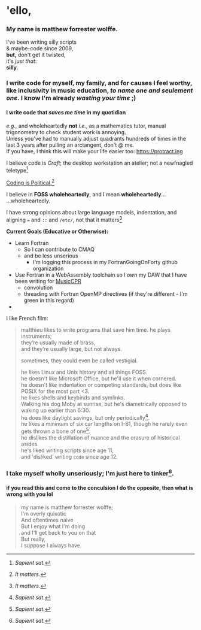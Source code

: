 # 'ello, 

### My name is matthew forrester wolffe.

I've been writing silly scripts  
& maybe-code since 2009,  
**but,** don't get it twisted,  
it's _just that_:  
**silly**.  

### I write code for myself, my family, and for causes I feel worthy, like inclusivity in music education, _to name one and seulement one._ I know I'm already _wasting your time_ ;)  
#### I write code that _saves me time_ in my quotidian  
_e.g.,_ and wholeheartedly **not** _i.e._, as a mathematics tutor, manual trigonometry to check student work is annoying.  
Unless you've had to manually adjust quadrants hundreds of times in the last 3 years after pulling an arctangent, don't @ me.  
If you have, I think this will make your life easier too:  https://protract.ing   

I believe code is _Craft_; the desktop workstation an atelier; not a newfnagled teletype[^1]

[Coding is Political.](https://ehmatthes.github.io/pcc_2e/)[^2]

I believe in **FOSS wholeheartedly**, and I mean **wholeheartedly**...  
...wholeheartedly.  

I have strong opinions about large language models, indentation, and aligning `=` and `::` and `/etc/`, not that it matters[^2]

**Current Goals (Educative or Otherwise):**
* Learn Fortran
  * So I can contribute to CMAQ
  * and be less unserious
    * I'm logging this process in my FortranGoingOnForty github organization
* Use Fortran in a WebAssembly toolchain so I *_own_* my DAW that I have been writing for [MusicCPR](musiccpr.org)
  * convolution
  * threading with Fortran OpenMP directives (if they're different - I'm green in this regard)
* 

I like French film:
> matthieu likes to write programs that save him time.
> he plays instruments;  
> they’re usually made of brass,  
> and they’re usually large,
> but not always.  
> 
> sometimes, they could even be called vestigial.
>  
> he likes Linux and Unix history and all things FOSS.  
> he doesn't like Microsoft Office, but he'll use it when cornered.  
> he doesn't like indentation or competing standards, but does like POSIX for the most part <3.  
> he likes shells and keybinds and symlinks.  
> Walking his dog Moby at sunrise, but he's diametrically opposed to waking up earlier than 6:30.  
> he does like daylight savings, but only periodically[^1].  
> he likes a minimum of six car lengths on I-81, though he rarely even gets thrown a bone of one[^1].  
> he dislikes the distillation of nuance and the erasure of historical asides.  
> he's liked writing scripts since age 11,  
> and 'disliked’ writing `code` since age 12.  

### I take myself wholly unseriously; I'm just here to tinker[^1].
#### if you read this and come to the conculsion I do the opposite, then what is wrong with you lol

> my name is matthew forrester wolffe;  
> I'm overly quixotic  
> And oftentimes naive  
> But I enjoy what I'm doing  
> and I'll get back to you on that  
> But really,  
> I suppose I always have.  

[^1]: _Sapient sat._
[^2]: _It matters._

